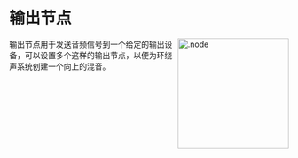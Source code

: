 # 输出节点

<img align="right" style="margin-left: 8px;" src="https://cdn.discordapp.com/attachments/667464431562653706/1052196997697904680/output_node.png" alt=".node" width="200"/>

输出节点用于发送音频信号到一个给定的输出设备，可以设置多个这样的输出节点，以便为环绕声系统创建一个向上的混音。
